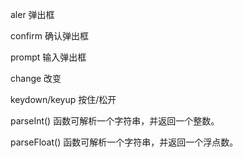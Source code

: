 
<!-- 暴力函数 -->
aler   弹出框

confirm   确认弹出框

prompt   输入弹出框

<!-- 事件 -->
change  改变

keydown/keyup   按住/松开


<!-- 类型转换 -->

parseInt() 函数可解析一个字符串，并返回一个整数。 

parseFloat() 函数可解析一个字符串，并返回一个浮点数。 